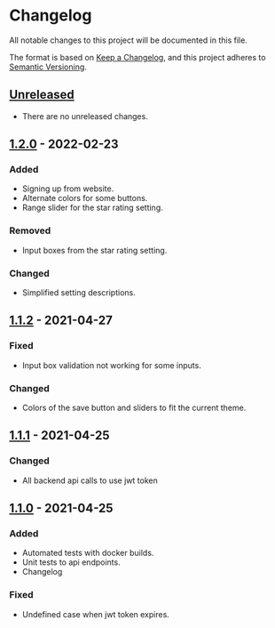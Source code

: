 # Changelog
All notable changes to this project will be documented in this file.

The format is based on [Keep a Changelog](https://keepachangelog.com/en/1.0.0/),
and this project adheres to [Semantic Versioning](https://semver.org/spec/v2.0.0.html).

## [Unreleased]
- There are no unreleased changes.

## [1.2.0] - 2022-02-23
### Added
- Signing up from website.
- Alternate colors for some buttons.
- Range slider for the star rating setting.

### Removed
- Input boxes from the star rating setting.

### Changed
- Simplified setting descriptions.

## [1.1.2] - 2021-04-27
### Fixed
- Input box validation not working for some inputs.

### Changed
- Colors of the save button and sliders to fit the current theme.

## [1.1.1] - 2021-04-25
### Changed
- All backend api calls to use jwt token

## [1.1.0] - 2021-04-25
### Added
- Automated tests with docker builds.
- Unit tests to api endpoints.
- Changelog

### Fixed
- Undefined case when jwt token expires.

[Unreleased]: https://github.com/aticie/ronnia-web/compare/v1.2.0...HEAD
[1.2.0]: https://github.com/aticie/ronnia-web/compare/v1.1.2...v1.2.0
[1.1.2]: https://github.com/aticie/ronnia-web/compare/v1.1.1...v1.1.2
[1.1.1]: https://github.com/aticie/ronnia-web/compare/v1.1.0...v1.1.1
[1.1.0]: https://github.com/aticie/ronnia-web/releases/tag/v1.1.0
